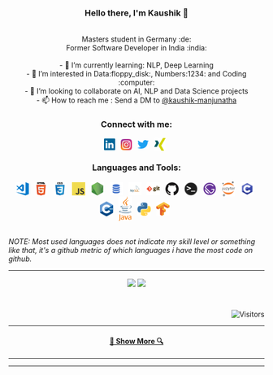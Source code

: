 <h3 align="center">Hello there, I'm Kaushik 👋</h3>
<p align="center">
  <br>Masters student in Germany :de:
  <br>Former Software Developer in India :india:
  <br><br>
  - 🌱 I’m currently learning: NLP, Deep Learning<br>
- 👀 I’m interested in Data:floppy_disk:, Numbers:1234: and Coding :computer:<br>
- 💞️ I’m looking to collaborate on AI, NLP and Data Science projects<br>
- 📫 How to reach me : Send a DM to <a href="https://www.linkedin.com/in/kaushik-manjunatha/">@kaushik-manjunatha </a>
</p>

<!--- 
  if you have forked this to use on your profile, 
  Change the `github-readme-stats.kaushikmupadhya.vercel.app` to `github-readme-stats.vercel.app` 
--->
<!-- Change the `github-readme-stats.kaushikmupadhya.vercel.app` to `github-readme-stats.vercel.app`  -->
<h3 align="center">Connect with me:</h3>
<p align="center">
  <a href="https://www.linkedin.com/in/kaushik-manjunatha/"><img align="center" alt="kaushik-manjuantha | LinkedIn" width="22px" src="./LinkedIn.svg" /></a>&ensp;
<a href="https://www.instagram.com/kaushik_upadhya"><img align="center" alt="kaushik_upadhya | Instagram" width="22px" src="./Instagram.svg"/></a>&ensp;
<a href="https://twitter.com/ksk_krish/"><img align="center" alt="ksk_krish | Twitter" width="22px" src="./Twitter.png" /></a>&ensp;
<a href="https://www.xing.com/profile/Kaushik_Manjunatha/"><img align="center" alt="Kaushik_Manjunatha | Xing" width="22px" src="./XingIcon.png" /></a>&ensp;
</p>

<h3 align="center">Languages and Tools:</h3>
<p align="center">
<img align="center" alt="Visual Studio Code" width="26px" src="https://raw.githubusercontent.com/github/explore/80688e429a7d4ef2fca1e82350fe8e3517d3494d/topics/visual-studio-code/visual-studio-code.png" />&ensp;
<img align="center" alt="HTML5" width="26px" src="https://raw.githubusercontent.com/github/explore/80688e429a7d4ef2fca1e82350fe8e3517d3494d/topics/html/html.png" />&ensp;
<img align="center" alt="CSS3" width="26px" src="https://raw.githubusercontent.com/github/explore/80688e429a7d4ef2fca1e82350fe8e3517d3494d/topics/css/css.png" />&ensp;
<img align="center" alt="JavaScript" width="26px" src="https://raw.githubusercontent.com/github/explore/80688e429a7d4ef2fca1e82350fe8e3517d3494d/topics/javascript/javascript.png" />&ensp;
<img align="center" alt="Node.js" width="26px" src="https://raw.githubusercontent.com/github/explore/80688e429a7d4ef2fca1e82350fe8e3517d3494d/topics/nodejs/nodejs.png" />&ensp;
<img align="center" alt="SQL" width="26px" src="https://raw.githubusercontent.com/github/explore/80688e429a7d4ef2fca1e82350fe8e3517d3494d/topics/sql/sql.png" />&ensp;
<img align="center" alt="MySQL" width="26px" src="https://raw.githubusercontent.com/github/explore/80688e429a7d4ef2fca1e82350fe8e3517d3494d/topics/mysql/mysql.png" />&ensp;
<img align="center" alt="Git" width="26px" src="https://raw.githubusercontent.com/github/explore/80688e429a7d4ef2fca1e82350fe8e3517d3494d/topics/git/git.png" />&ensp;
<img align="center" alt="GitHub" width="26px" src="https://raw.githubusercontent.com/github/explore/78df643247d429f6cc873026c0622819ad797942/topics/github/github.png" />&ensp;
<img align="center" alt="Terminal" width="26px" src="https://raw.githubusercontent.com/github/explore/80688e429a7d4ef2fca1e82350fe8e3517d3494d/topics/terminal/terminal.png" />&ensp;
<img align="center" alt="Gatsby" width="26px" src="https://raw.githubusercontent.com/github/explore/e94815998e4e0713912fed477a1f346ec04c3da2/topics/gatsby/gatsby.png" />&ensp;
<img align="center" alt="Jupyter" width="26px" src="./Jupyter.png"/>&ensp;
<img align="center" alt="C" width="26px" src="./C_Logo.webp" />&ensp;
<img align="center" alt="Cpp" width="26px" src="./C++_Logo.png"/>&ensp;
<img align="center" alt="Java" width="26px" src="./Java_Logo.png" />&ensp;
<img align="center" alt="Python" width="26px" src="./Python.png" />&ensp;
<img align="center" alt="Tensorflow" width="26px" src="./tensorflow.png" />&ensp;
<br></br>
</p>


*NOTE: Most used languages does not indicate my skill level or something like that, it's a github metric of which languages i have the most code on github.*


<!---, it's a new feature of [github-readme-stats](https://github.com/kaushikmupadhya/kaushikmupadhya)* --->
<hr>
<p align=center>
    <img height=160 align="center" src="https://github-readme-stats.vercel.app/api?username=kaushikmupadhya&include_all_commits&show_icons=true&theme=gruvbox">
    <img height=160 align="center" src="https://github-readme-stats.vercel.app/api/top-langs/?username=kaushikmupadhya&count_private=true&show_icons=true&layout=compact&theme=gruvbox">
</p>

<!-- ![Kaushik's GitHub stats](https://github-readme-stats.vercel.app/api?username=kaushikmupadhya&show_icons=true&theme=radical) [![Most Used Languages](https://github-readme-stats.vercel.app/api/top-langs/?username=kaushikmupadhya&layout=compact)](https://github.com/kaushikmupadhya/github-readme-stats) --->

<br><p align="right">![Visitors](https://komarev.com/ghpvc/?username=kaushikmupadhya&color=blue&label=visitors)<br>

<hr>
<h4 align="center"><a href=https://github.com/kaushikmupadhya?tab=repositories title="Show Repositories">🔎 Show More 🔍</a></h4>

<hr>

<!---
kaushikmupadhya/kaushikmupadhya is a ✨ special ✨ repository because its `README.md` (this file) appears on your GitHub profile.
You can click the Preview link to take a look at your changes.
--->


<!-- TO DO - Work in Progress -->
 <!-- Alternative
<h5 align="center">
<a href="https://www.linkedin.com/in/kaushik-manjunatha/"><img align="center" alt="kaushik-manjuantha | LinkedIn" width="22px" src="./LinkedIn.svg" /></a>&ensp;
<a href="https://www.instagram.com/kaushik_upadhya"><img align="center" alt="kaushik_upadhya | Instagram" width="22px" src="./Instagram.svg"/></a>&ensp;
<a href="https://twitter.com/ksk_krish/"><img align="center" alt="ksk_krish | Twitter" width="22px" src="./Twitter.png" /></a>&ensp;
<a href="https://www.xing.com/profile/Kaushik_Manjunatha/"><img align="center" alt="Kaushik_Manjunatha | Xing" width="22px" src="./XingIcon.png" /></a>&ensp;
</h5>
<code>
    <a href="https://www.linkedin.com/in/kaushik-manjunatha/" title="LinkedIn Profile"><img width="22" src="./LinkedIn.svg"></a></code>
  <code><a href="https://www.instagram.com/kaushik_upadhya" title="Instagram Profile"><img width="22" src="./Instagram.svg"></a></code>
 <code><a href="https://www.xing.com/profile/Kaushik_Manjunatha/" title="Xing Profile"><img width="22" src="./XingIcon.png"></a></code>
  ### Connect with me:
-->
<!--
<a href="https://github.com/kaushikmupadhya/kaushikmupadhya"> -->
  <!-- Change the `github-readme-stats.kaushikmupadhya.vercel.app` to `github-readme-stats.vercel.app`  -->
 <!-- <img align="center" src="https://github-readme-stats-kaushikmupadhya.vercel.app/api/pin/?username=kaushikmupadhya&repo=github-readme-stats&show_owner=true&theme=gruvbox" />
</a>    -->

<!--- <a href="https://github.com/kaushikmupadhya.github.io"> -->
  <!-- Change the `github-readme-stats.kaushikmupadhya.vercel.app` to `github-readme-stats.vercel.app`  -->
 <!--- <img align="center" src="https://github-readme-stats.kaushikmupadhya.vercel.app/api/pin/?username=kaushikmupadhya&repo=kaushikmupadhya.github.io&theme=gruvbox" />
</a> -->
<hr>
<!---<br><p align="right">![](https://visitor-badge.laobi.icu/badge?page_id=kaushikmupadhya.kaushikmupadhya)<br>--->
